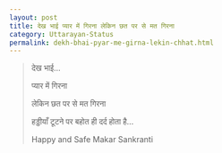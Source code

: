 ```yaml
---
layout: post
title: देख भाई प्यार में गिरना लेकिन छत पर से मत गिरना
category: Uttarayan-Status
permalink: dekh-bhai-pyar-me-girna-lekin-chhat.html
---
```

> देख भाई…
> 
> प्यार में गिरना
> 
> लेकिन छत पर से मत गिरना
> 
> हड्डीयाँ टूटने पर बहोत ही दर्द होता है…
> 
> Happy and Safe Makar Sankranti